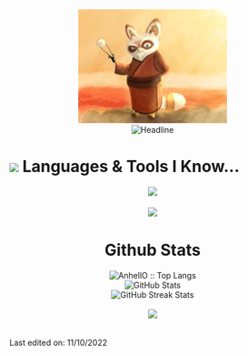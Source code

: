 <div>
    <div align=center>
        <!-- <img src="https://raw.githubusercontent.com/sheriff-rango/sheriff-rango/main/Photo.png" alt="MASTER SHIFU" height="200"> -->
        <img src="https://raw.githubusercontent.com/sheriff-rango/sheriff-rango/main/Avatar.jpg" alt="GitHub Octocat Drinking a Cup of Coffee" height="200">
        <!-- <img src="https://raw.githubusercontent.com/AhmedFathyDev/AhmedFathyDev/main/GitHub.png" alt="GitHub Octocat Drinking a Cup of Coffee" height="200"> -->
    </div>
    <div align=center>
        <img src="https://readme-typing-svg.herokuapp.com?color=%236FDA44&size=32&center=true&vCenter=true&width=600&height=50&lines=Blockchain+Developer;React+Expert;Problem+Solver;Freelancer;Open-Source+Enthusiast" alt="Headline" />
    </div>
    </div>
    <div>
      <h1><img src="https://media.giphy.com/media/ObNTw8Uzwy6KQ/giphy.gif" width="30px">&nbsp;Languages & Tools I Know...</h1>
      <p align="center">
        <a href="https://skillicons.dev">
            <img src="https://skillicons.dev/icons?i=html,css,sass,js,ts,nodejs,react,styledcomponents,jquery,mui,tailwind,express,mongo,supabase" />
            <br>
            <br>
            <img src="https://skillicons.dev/icons?i=vscode,sublime,postman,powershell" />
        </a>
    </p>
      <!-- <div style="display: flex; gap: 5px; flex-wrap: wrap; justify-content: space-between">
        <img height="30" src="https://img.shields.io/badge/html5-%23E34F26.svg?style=for-the-badge&logo=html5&logoColor=white">
        <img height="30" src="https://img.shields.io/badge/css3-%231572B6.svg?style=for-the-badge&logo=css3&logoColor=white">
        <img height="30" src="https://img.shields.io/badge/SASS-hotpink.svg?style=for-the-badge&logo=SASS&logoColor=white">
        <img height="30" src="https://img.shields.io/badge/javascript-%23323330.svg?style=for-the-badge&logo=javascript&logoColor=%23F7DF1E">
        <img height="30" src="https://img.shields.io/badge/typescript-%23007ACC.svg?style=for-the-badge&logo=typescript&logoColor=white">
        <img height="30" src="https://img.shields.io/badge/node.js-6DA55F?style=for-the-badge&logo=node.js&logoColor=white">
        <img height="30" src="https://img.shields.io/badge/react-%2320232a.svg?style=for-the-badge&logo=react&logoColor=%2361DAFB">
        <img height="30" src="https://img.shields.io/badge/angular.js-%23E23237.svg?style=for-the-badge&logo=angularjs&logoColor=white">
        <img height="30" src="https://img.shields.io/badge/styled--components-DB7093?style=for-the-badge&logo=styled-components&logoColor=white">
        <img height="30" src="https://img.shields.io/badge/jquery-%230769AD.svg?style=for-the-badge&logo=jquery&logoColor=white">
        <img height="30" src="https://img.shields.io/badge/MUI-%230081CB.svg?style=for-the-badge&logo=mui&logoColor=white">
        <img height="30" src="https://img.shields.io/badge/tailwindcss-%2338B2AC.svg?style=for-the-badge&logo=tailwind-css&logoColor=white">
        <img height="30" src="https://img.shields.io/badge/express.js-%23404d59.svg?style=for-the-badge&logo=express&logoColor=%2361DAFB">
        <img height="30" src="https://img.shields.io/badge/nestjs-%23E0234E.svg?style=for-the-badge&logo=nestjs&logoColor=white">
        <img height="30" src="https://img.shields.io/badge/MongoDB-%234ea94b.svg?style=for-the-badge&logo=mongodb&logoColor=white">
        <img height="30" src="https://img.shields.io/badge/postgres-%23316192.svg?style=for-the-badge&logo=postgresql&logoColor=white">
        <img height="30" src="https://img.shields.io/badge/-Swagger-%23Clojure?style=for-the-badge&logo=swagger&logoColor=white">
        <img height="30" src="https://img.shields.io/badge/git-%23F05033.svg?style=for-the-badge&logo=git&logoColor=white">
        <img height="30" src="https://img.shields.io/badge/c-%2300599C.svg?style=for-the-badge&logo=c&logoColor=white">
        <img height="30" src="https://img.shields.io/badge/c%23-%23239120.svg?style=for-the-badge&logo=c-sharp&logoColor=white">
        <img height="30" src="https://img.shields.io/badge/rust-%23000000.svg?style=for-the-badge&logo=rust&logoColor=white">
        <img height="30" src="https://img.shields.io/badge/Solidity-%23363636.svg?style=for-the-badge&logo=solidity&logoColor=white">
        <img height="30" src="https://img.shields.io/badge/Ethereum-3C3C3D?style=for-the-badge&logo=Ethereum&logoColor=white">
        <img height="30" src="https://img.shields.io/badge/Binance-FCD535?style=for-the-badge&logo=binance&logoColor=white">
        <img height="30" src="https://img.shields.io/badge/tether-168363?style=for-the-badge&logo=tether&logoColor=white">
        <img height="30" src="https://img.shields.io/badge/github%20actions-%232671E5.svg?style=for-the-badge&logo=githubactions&logoColor=white">
        <img height="30" src="https://img.shields.io/badge/firebase-%23039BE5.svg?style=for-the-badge&logo=firebase">
        <img height="30" src="https://img.shields.io/badge/heroku-%23430098.svg?style=for-the-badge&logo=heroku&logoColor=white">
        <img height="30" src="https://img.shields.io/badge/adobe%20photoshop-%2331A8FF.svg?style=for-the-badge&logo=adobe%20photoshop&logoColor=white">
        <img height="30" src="https://img.shields.io/badge/figma-%23F24E1E.svg?style=for-the-badge&logo=figma&logoColor=white">
        <img height="30" src="https://img.shields.io/badge/-Storybook-FF4785?style=for-the-badge&logo=storybook&logoColor=white">
        <img height="30" src="https://img.shields.io/badge/CodePen-white?style=for-the-badge&logo=codepen&logoColor=black">
        <img height="30" src="https://img.shields.io/badge/Codesandbox-040404?style=for-the-badge&logo=codesandbox&logoColor=DBDBDB">
        <img height="30" src="https://img.shields.io/badge/sublime_text-%23575757.svg?style=for-the-badge&logo=sublime-text&logoColor=important">
        <img height="30" src="https://img.shields.io/badge/Visual%20Studio%20Code-0078d7.svg?style=for-the-badge&logo=visual-studio-code&logoColor=white">
        <img height="30" src="https://img.shields.io/badge/ESLint-4B3263?style=for-the-badge&logo=eslint&logoColor=white">
        <img height="30" src="https://img.shields.io/badge/Postman-FF6C37?style=for-the-badge&logo=postman&logoColor=white">
        <img height="30" src="https://img.shields.io/badge/Trello-%23026AA7.svg?style=for-the-badge&logo=Trello&logoColor=white">
      </div> -->
    </div>
    <div align=center>
        <h1>Github Stats</h1>
        <img src="https://github-readme-stats.vercel.app/api/top-langs/?username=sheriff-rango&langs_count=10&bg_color=30,DD4814,7432FF&title_color=6FDA44&text_color=FFFFFF&&theme=dark&layout=compact" alt="AnhellO :: Top Langs" />
        <br>
        <img src="https://github-readme-stats.vercel.app/api?username=sheriff-rango&title_color=6FDA44&bg_color=30,DD4814,7432FF&text_color=FFFFFF&show_icons=true&icon_color=6FDA44&include_all_commits=true&count_private=true&theme=dark" alt="GitHub Stats" height="200" />
        <br>
        <!--
        <img src="https://github-readme-stats.vercel.app/api/top-langs?username=ahmedfathydev&layout=compact&title_color=6FDA44&text_color=FFFFFF&theme=dark" alt="GitHub Most Used Languages" height="200" />
        <br>
        -->
        <img src="https://github-readme-streak-stats.herokuapp.com/?user=sheriff-rango&theme=jolly&background=7432FF&date_format=j%20M%5B%20Y%5D&currStreakLabel=6FDA44&fire=6FDA44&ring=6FDA44" alt="GitHub Streak Stats" height="200" />
        <br>
        <br>
        <img src="https://github-profile-trophy.vercel.app/?username=sheriff-rango&column=6&title=Stars,Followers,Commit,Issues,PullRequest,Repo&theme=nord">
        <br>
        <br>
    </div>
</div>

<!-- ## [![trophy](https://github-profile-trophy.vercel.app/?username=sheriff-rango&column=4)](https://github.com/ryo-ma/github-profile-trophy) -->

Last edited on: 11/10/2022
